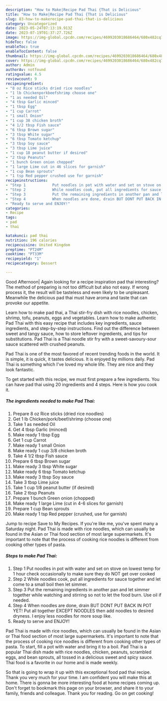 ```yaml
---
description: "How to Make|Recipe Pad Thai {That is Delicious"
title: "How to Make|Recipe Pad Thai {That is Delicious"
slug: 83-how-to-makerecipe-pad-thai-that-is-delicious
category: Uncategorized
date: 2023-05-24T07:13:19.913Z
date: 2023-07-19T01:37:27.726Z
image: https://img-global.cpcdn.com/recipes/4699203018686464/680x482cq70/pad-thai-recipe-main-photo.jpg
hideToc: false
enableToc: true
enableTocContent: false
thumbnail: https://img-global.cpcdn.com/recipes/4699203018686464/680x482cq70/pad-thai-recipe-main-photo.jpg
cover: https://img-global.cpcdn.com/recipes/4699203018686464/680x482cq70/pad-thai-recipe-main-photo.jpg
author: Admin
authorAv: notfound
ratingvalue: 4.5
reviewcount: 9
recipeingredient:
- "8 oz Rice sticks dried rice noodles"
- "1 lb Chickenporkbeefshrimp choose one"
- "1 as needed Oil"
- "4 tbsp Garlic minced"
- "1 tbsp Egg"
- "1 cup Carrot"
- "1 small Onion"
- "1 cup 38 chicken broth"
- "4 1/2 tbsp Fish sauce"
- "6 tbsp Brown sugar"
- "3 tbsp White sugar"
- "6 tbsp Tomato ketchup"
- "3 tbsp Soy sauce"
- "3 tbsp Lime juice"
- "1 cup 18 peanut butter if desired"
- "2 tbsp Peanuts"
- "1 bunch Green onion chopped"
- "1 large Lime cut in 46 slices for garnish"
- "1 cup Bean sprouts"
- "1 tsp Red pepper crushed use for garnish"
recipeinstructions:
- "Step 1            Put noodles in pot with water and set on stove on lowest temp for 1 hour check occasionally to make sure they do NOT get over cooked"
- "Step 2            While noodles cook, put all ingredients for sauce together and let come to a small boil then let simmer."
- "Step 3            Put the remaining ingredients in another pan and let simmer together while watching and stirring so not to let the food burn. Use oil if needed."
- "Step 4            When noodles are done, drain BUT DONT PUT BACK IN POT YET! Put all together EXCEPT NOODLES then add noodles to desired dryness. I enjoy less noodles for more soup like."
- "Ready to serve and ENJOY!"
categories:
- Recipe
tags:
- pad
- thai

katakunci: pad thai 
nutrition: 196 calories
recipecuisine: United Kingdom
preptime: "PT24M"
cooktime: "PT33M"
recipeyield: "1"
recipecategory: Dessert

---
```



Good Afternoon| Again looking for a recipe inspiration pad thai interesting? The method of preparing is not too difficult but also not easy. If wrong process it, the result will be tasteless and even likely to be unpleasant. Meanwhile the delicious pad thai must have aroma and taste that can provoke our appetite.





Learn how to make pad thai, a Thai stir-fry dish with rice noodles, chicken, shrimp, tofu, peanuts, eggs and vegetables. Learn how to make authentic Pad Thai with this easy recipe that includes key ingredients, sauce ingredients, and step-by-step instructions. Find out the difference between sweet and tangy sauce, how to store leftover ingredients, and tips for substitutions. Pad Thai is a Thai noodle stir fry with a sweet-savoury-sour sauce scattered with crushed peanuts.

Pad Thai is one of the most favored of recent trending foods in the world. It is simple, it is quick, it tastes delicious. It is enjoyed by millions daily. Pad Thai is something which I've loved my whole life. They are nice and they look fantastic.


To get started with this recipe, we must first prepare a few ingredients. You can have pad thai using 20 ingredients and 4 steps. Here is how you cook it.

<!--inarticleads1-->

##### The ingredients needed to make Pad Thai:

1. Prepare 8 oz Rice sticks (dried rice noodles)
1. Get 1 lb Chicken/pork/beef/shrimp (choose one)
1. Take 1 as needed Oil
1. Get 4 tbsp Garlic (minced)
1. Make ready 1 tbsp Egg
1. Get 1 cup Carrot
1. Make ready 1 small Onion
1. Make ready 1 cup 3/8 chicken broth
1. Take 4 1/2 tbsp Fish sauce
1. Prepare 6 tbsp Brown sugar
1. Make ready 3 tbsp White sugar
1. Make ready 6 tbsp Tomato ketchup
1. Make ready 3 tbsp Soy sauce
1. Take 3 tbsp Lime juice
1. Take 1 cup 1/8 peanut butter (if desired)
1. Take 2 tbsp Peanuts
1. Prepare 1 bunch Green onion (chopped)
1. Make ready 1 large Lime (cut in 4-6 slices for garnish)
1. Prepare 1 cup Bean sprouts
1. Make ready 1 tsp Red pepper (crushed, use for garnish)


Jump to recipe Save to My Recipes. If you&#39;re like me, you&#39;ve spent many a Saturday night. Pad Thai is made with rice noodles, which can usually be found in the Asian or Thai food section of most large supermarkets. It&#39;s important to note that the process of cooking rice noodles is different from cooking other types of pasta. 

<!--inarticleads2-->

##### Steps to make Pad Thai:

1. Step 1            Put noodles in pot with water and set on stove on lowest temp for 1 hour check occasionally to make sure they do NOT get over cooked
1. Step 2            While noodles cook, put all ingredients for sauce together and let come to a small boil then let simmer.
1. Step 3            Put the remaining ingredients in another pan and let simmer together while watching and stirring so not to let the food burn. Use oil if needed.
1. Step 4            When noodles are done, drain BUT DONT PUT BACK IN POT YET! Put all together EXCEPT NOODLES then add noodles to desired dryness. I enjoy less noodles for more soup like.
1. Ready to serve and ENJOY!

Pad Thai is made with rice noodles, which can usually be found in the Asian or Thai food section of most large supermarkets. It&#39;s important to note that the process of cooking rice noodles is different from cooking other types of pasta. To start, fill a pot with water and bring it to a boil. Pad Thai is a popular Thai dish made with rice noodles, chicken, peanuts, scrambled eggs, and bean sprouts, all tossed in a delicious sweet and spicy sauce. Thai food is a favorite in our home and is made weekly. 

So that is going to wrap it up with this exceptional food pad thai recipe. Thank you very much for your time. I am confident you will make this at home. There is gonna be more interesting food at home recipes coming up. Don't forget to bookmark this page on your browser, and share it to your family, friends and colleague. Thank you for reading. Go on get cooking!
